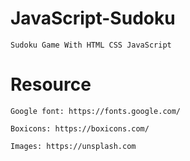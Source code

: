 # JavaScript-Sudoku

    Sudoku Game With HTML CSS JavaScript


# Resource

    Google font: https://fonts.google.com/

    Boxicons: https://boxicons.com/

    Images: https://unsplash.com


